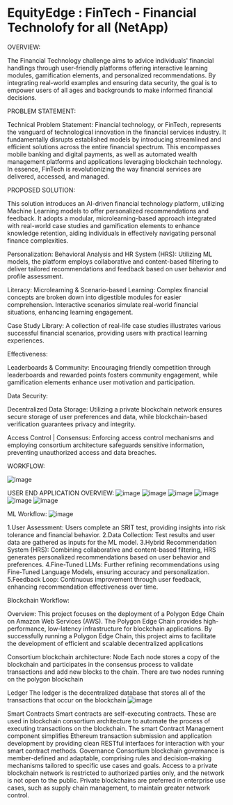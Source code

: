 # EquityEdge : FinTech - Financial Technolofy for all (NetApp)
OVERVIEW:

The Financial Technology challenge aims to advice individuals' financial handlings through user-friendly platforms offering interactive learning modules, gamification elements, and personalized recommendations. By integrating real-world examples and ensuring data security, the goal is to empower users of all ages and backgrounds to make informed financial decisions.

PROBLEM STATEMENT:

Technical Problem Statement: Financial technology, or FinTech, represents the vanguard of technological innovation in the financial services industry. It fundamentally disrupts established models by introducing streamlined and efficient solutions across the entire financial spectrum. This encompasses mobile banking and digital payments, as well as automated wealth management platforms and applications leveraging blockchain technology. In essence, FinTech is revolutionizing the way financial services are delivered, accessed, and managed. 

PROPOSED SOLUTION:

This solution introduces an AI-driven financial technology platform, utilizing Machine Learning models to offer personalized recommendations and feedback. It adopts a modular, microlearning-based approach integrated with real-world case studies and gamification elements to enhance knowledge retention, aiding individuals in effectively navigating personal finance complexities.

Personalization: Behavioral Analysis and HR System (HRS): Utilizing ML models, the platform employs collaborative and content-based filtering to deliver tailored recommendations and feedback based on user behavior and profile assessment.

Literacy: Microlearning & Scenario-based Learning: Complex financial concepts are broken down into digestible modules for easier comprehension. Interactive scenarios simulate real-world financial situations, enhancing learning engagement.

Case Study Library: A collection of real-life case studies illustrates various successful financial scenarios, providing users with practical learning experiences.

Effectiveness:

Leaderboards & Community: Encouraging friendly competition through leaderboards and rewarded points fosters community engagement, while gamification elements enhance user motivation and participation.

Data Security:

Decentralized Data Storage: Utilizing a private blockchain network ensures secure storage of user preferences and data, while blockchain-based verification guarantees privacy and integrity.

Access Control | Consensus: Enforcing access control mechanisms and employing consortium architecture safeguards sensitive information, preventing unauthorized access and data breaches.

WORKFLOW:


![image](https://github.com/Aishwaryapaininde/EquityEdge/assets/99405033/63456b71-f4d9-4041-9d4e-175ad51a1003)





USER END APPLICATION OVERVIEW:
![image](https://github.com/Aishwaryapaininde/EquityEdge/assets/99405033/9e8e142d-fd4c-4eff-bb4d-7cb449461803)
![image](https://github.com/Aishwaryapaininde/EquityEdge/assets/99405033/a283a498-5b34-4619-8248-333d57ca4174)
![image](https://github.com/Aishwaryapaininde/EquityEdge/assets/99405033/e643b784-f942-4ee8-a100-ac5606909c07)
![image](https://github.com/Aishwaryapaininde/EquityEdge/assets/99405033/0bc22597-61aa-445e-81a5-875a6878c8b6)
![image](https://github.com/Aishwaryapaininde/EquityEdge/assets/99405033/b5bf4612-0d63-4165-8729-3671205b74e5)
![image](https://github.com/Aishwaryapaininde/EquityEdge/assets/99405033/b5dd422a-44d0-4ab2-8009-fac3583df64a)







ML Workflow:
![image](https://github.com/Aishwaryapaininde/EquityEdge/assets/99405033/648e2b4e-86a3-4ed0-b373-304ca18cdfb4)

1.User Assessment: Users complete an SRIT test, providing insights into risk tolerance and financial behavior.
2.Data Collection: Test results and user data are gathered as inputs for the ML model.
3.Hybrid Recommendation System (HRS): Combining collaborative and content-based filtering, HRS generates personalized recommendations based on user behavior and preferences.
4.Fine-Tuned LLMs: Further refining recommendations using Fine-Tuned Language Models, ensuring accuracy and personalization.
5.Feedback Loop: Continuous improvement through user feedback, enhancing recommendation effectiveness over time.

Blockchain Workflow:

Overview: This project focuses on the deployment of a Polygon Edge Chain on Amazon Web Services (AWS). The Polygon Edge Chain provides high-performance, low-latency infrastructure for blockchain applications. By successfully running a Polygon Edge Chain, this project aims to facilitate the development of efficient and scalable decentralized applications

Consortium blockchain architecture: Node Each node stores a copy of the blockchain and participates in the consensus process to validate transactions and add new blocks to the chain. There are two nodes running on the polygon blockchain

Ledger The ledger is the decentralized database that stores all of the transactions that occur on the blockchain
![image](https://github.com/Aishwaryapaininde/EquityEdge/assets/99405033/9dc13838-c1ae-4edb-abe1-e5b3db371f5a)


Smart Contracts Smart contracts are self-executing contracts. These are used in blockchain consortium architecture to automate the process of executing transactions on the blockchain. The smart Contract Management component simplifies Ethereum transaction submission and application development by providing clean RESTful interfaces for interaction with your smart contract methods.
Governance Consortium blockchain governance is member-defined and adaptable, comprising rules and decision-making mechanisms tailored to specific use cases and goals. Access to a private blockchain network is restricted to authorized parties only, and the network is not open to the public. Private blockchains are preferred in enterprise use cases, such as supply chain management, to maintain greater network control.
